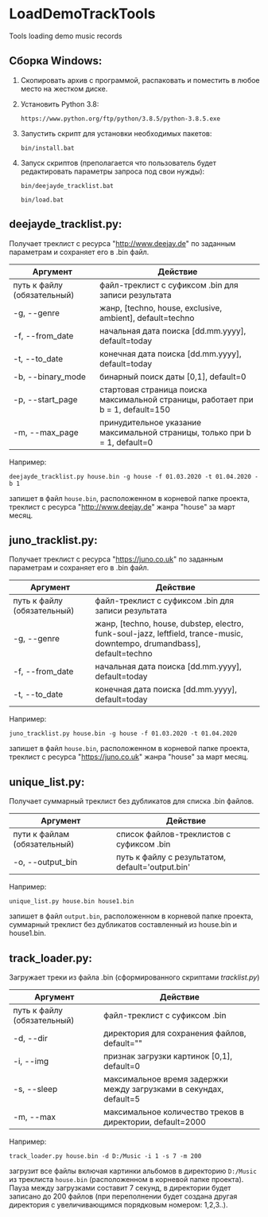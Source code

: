 # LoadDemoTrackTools
Tools loading demo music records

## Сборка Windows: ##
	
1. Скопировать архив с программой, распаковать и поместить в любое место на жестком диске.

2. Установить Python 3.8:

    `https://www.python.org/ftp/python/3.8.5/python-3.8.5.exe`
			
3. Запустить скрипт для установки необходимых пакетов:

    `bin/install.bat`
    
4. Запуск скриптов (преполагается что пользователь будет редактировать параметры запроса под свои нужды):

    `bin/deejayde_tracklist.bat`
    
    `bin/load.bat`
    
## deejayde_tracklist.py: ##
Получает треклист с ресурса "http://www.deejay.de" по заданным параметрам и сохраняет его в .bin файл.

| Аргумент                   | Действие                                                                          |
|----------------------------|-----------------------------------------------------------------------------------|
| путь к файлу (обязательный)| файл-треклист с суфиксом .bin для записи результата                               |
| -g, --genre                | жанр,  [techno, house, exclusive, ambient], default=techno                        |
| -f, --from_date            | начальная дата поиска [dd.mm.yyyy], default=today                                 |
| -t, --to_date              | конечная дата поиска [dd.mm.yyyy], default=today                                  |
| -b, --binary_mode          | бинарный поиск даты [0,1], default=0                                              |
| -p, --start_page           | стартовая страница поиска максимальной страницы, работает при b = 1, default=150  |
| -m, --max_page             | принудительное указание максимальной страницы, только при b = 1, default=0        |

Например:

    deejayde_tracklist.py house.bin -g house -f 01.03.2020 -t 01.04.2020 -b 1
 
запишет в файл `house.bin`, расположенном в корневой папке проекта, треклист с ресурса "http://www.deejay.de" жанра "house" за март месяц.

## juno_tracklist.py: ##
Получает треклист с ресурса "https://juno.co.uk" по заданным параметрам и сохраняет его в .bin файл.

| Аргумент                   | Действие                                                                          |
|----------------------------|-----------------------------------------------------------------------------------|
| путь к файлу (обязательный)| файл-треклист с суфиксом .bin для записи результата                               |
| -g, --genre                | жанр,  [techno, house, dubstep, electro, funk-soul-jazz, leftfield, trance-music, downtempo, drumandbass], default=techno                        |
| -f, --from_date            | начальная дата поиска [dd.mm.yyyy], default=today                                 |
| -t, --to_date              | конечная дата поиска [dd.mm.yyyy], default=today                                  |

Например:

    juno_tracklist.py house.bin -g house -f 01.03.2020 -t 01.04.2020
 
запишет в файл `house.bin`, расположенном в корневой папке проекта, треклист с ресурса "https://juno.co.uk" жанра "house" за март месяц.

## unique_list.py: ##
Получает суммарный треклист без дубликатов для списка .bin файлов.

| Аргумент                    | Действие                                                                          |
|-----------------------------|-----------------------------------------------------------------------------------|
| пути к файлам (обязательный)| список файлов-треклистов с суфиксом .bin                                          |
| -o, --output_bin            | путь к файлу с результатом, default='output.bin'                                  |

Например:

    unique_list.py house.bin house1.bin
 
запишет в файл `output.bin`, расположенном в корневой папке проекта, суммарный треклист без дубликатов составленный из house.bin и house1.bin.

## track_loader.py: ##
Загружает треки из файла .bin (сформированного скриптами *tracklist.py*)

| Аргумент                   | Действие                                                           |
|----------------------------|--------------------------------------------------------------------|
| путь к файлу (обязательный)| файл-треклист с суфиксом .bin                                      |
| -d, --dir                  | директория для сохранения файлов, default=""                       |
| -i, --img                  | признак загрузки картинок [0,1], default=0                         |
| -s, --sleep                | максимальное время задержки между загрузками в секундах, default=5 |
| -m, --max                  | максимальное количество треков в директории, default=2000          |

Например:

    track_loader.py house.bin -d D:/Music -i 1 -s 7 -m 200
 
загрузит все файлы включая картинки альбомов в директорию `D:/Music` из треклиста `house.bin` (расположенном в корневой папке проекта). Пауза между загрузками составит 7 секунд, в директории будет записано до 200 файлов (при переполнении будет создана другая директория с увеличивающимся порядковым номером: 1,2,3..).
